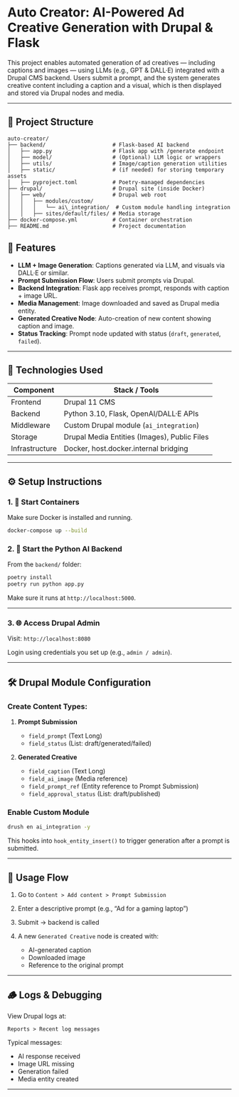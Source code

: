 # Auto Creator: AI-Powered Ad Creative Generation with Drupal & Flask

This project enables automated generation of ad creatives — including captions and images — using LLMs (e.g., GPT & DALL·E) integrated with a Drupal CMS backend. Users submit a prompt, and the system generates creative content including a caption and a visual, which is then displayed and stored via Drupal nodes and media.

---

## 🔧 Project Structure

```
auto-creator/
├── backend/                     # Flask-based AI backend
│   ├── app.py                   # Flask app with /generate endpoint
│   ├── model/                   # (Optional) LLM logic or wrappers
│   ├── utils/                   # Image/caption generation utilities
│   ├── static/                  # (if needed) for storing temporary assets
│   ├── pyproject.toml           # Poetry-managed dependencies
├── drupal/                      # Drupal site (inside Docker)
│   ├── web/                     # Drupal web root
│   │   ├── modules/custom/
│   │   │   └── ai\_integration/  # Custom module handling integration
│   │   ├── sites/default/files/ # Media storage
├── docker-compose.yml           # Container orchestration
├── README.md                    # Project documentation
```

## 🧠 Features

- **LLM + Image Generation**: Captions generated via LLM, and visuals via DALL·E or similar.
- **Prompt Submission Flow**: Users submit prompts via Drupal.
- **Backend Integration**: Flask app receives prompt, responds with caption + image URL.
- **Media Management**: Image downloaded and saved as Drupal media entity.
- **Generated Creative Node**: Auto-creation of new content showing caption and image.
- **Status Tracking**: Prompt node updated with status (`draft`, `generated`, `failed`).

---

## 🚀 Technologies Used

| Component      | Stack / Tools                                |
| -------------- | -------------------------------------------- |
| Frontend       | Drupal 11 CMS                                |
| Backend        | Python 3.10, Flask, OpenAI/DALL·E APIs       |
| Middleware     | Custom Drupal module (`ai_integration`)      |
| Storage        | Drupal Media Entities (Images), Public Files |
| Infrastructure | Docker, host.docker.internal bridging        |

---

## ⚙️ Setup Instructions

### 1. 🐳 Start Containers

Make sure Docker is installed and running.

```bash
docker-compose up --build
```

### 2. 🧠 Start the Python AI Backend

From the `backend/` folder:

```bash
poetry install
poetry run python app.py
```

Make sure it runs at `http://localhost:5000`.

---

### 3. 🌐 Access Drupal Admin

Visit:
`http://localhost:8080`

Login using credentials you set up (e.g., `admin / admin`).

---

## 🛠 Drupal Module Configuration

### Create Content Types:

1. **Prompt Submission**

   - `field_prompt` (Text Long)
   - `field_status` (List: draft/generated/failed)

2. **Generated Creative**

   - `field_caption` (Text Long)
   - `field_ai_image` (Media reference)
   - `field_prompt_ref` (Entity reference to Prompt Submission)
   - `field_approval_status` (List: draft/published)

### Enable Custom Module

```bash
drush en ai_integration -y
```

This hooks into `hook_entity_insert()` to trigger generation after a prompt is submitted.

---

## 🧪 Usage Flow

1. Go to `Content > Add content > Prompt Submission`
2. Enter a descriptive prompt (e.g., “Ad for a gaming laptop”)
3. Submit → backend is called
4. A new `Generated Creative` node is created with:

   - AI-generated caption
   - Downloaded image
   - Reference to the original prompt

---

## 🪵 Logs & Debugging

View Drupal logs at:

```
Reports > Recent log messages
```

Typical messages:

- AI response received
- Image URL missing
- Generation failed
- Media entity created

---
